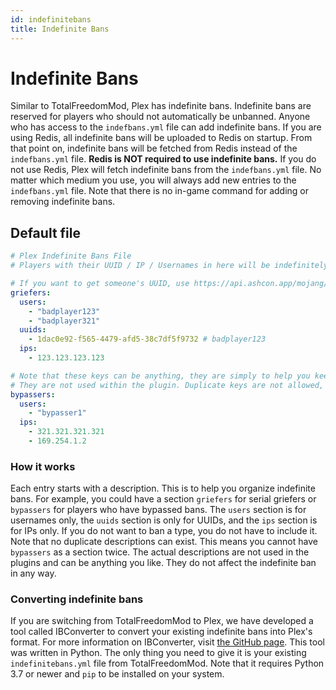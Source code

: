 ```yaml
---
id: indefinitebans
title: Indefinite Bans
---
```


# Indefinite Bans
Similar to TotalFreedomMod, Plex has indefinite bans. Indefinite bans are reserved for players who should not automatically be unbanned. Anyone who has access to the `indefbans.yml` file can add indefinite bans. If you are using Redis, all indefinite bans will be uploaded to Redis on startup. From that point on, indefinite bans will be fetched from Redis instead of the `indefbans.yml` file. **Redis is NOT required to use indefinite bans.** If you do not use Redis, Plex will fetch indefinite bans from the `indefbans.yml` file. No matter which medium you use, you will always add new entries to the `indefbans.yml` file. Note that there is no in-game command for adding or removing indefinite bans.

## Default file
```yaml title=/plugins/Plex/indefbans.yml
# Plex Indefinite Bans File
# Players with their UUID / IP / Usernames in here will be indefinitely banned until removed

# If you want to get someone's UUID, use https://api.ashcon.app/mojang/v2/user/<username>
griefers:
  users:
    - "badplayer123"
    - "badplayer321"
  uuids:
    - 1dac0e92-f565-4479-afd5-38c7df5f9732 # badplayer123
  ips:
    - 123.123.123.123

# Note that these keys can be anything, they are simply to help you keep things organized.
# They are not used within the plugin. Duplicate keys are not allowed, and will not work.
bypassers:
  users:
    - "bypasser1"
  ips:
    - 321.321.321.321
    - 169.254.1.2
```

### How it works
Each entry starts with a description. This is to help you organize indefinite bans. For example, you could have a section `griefers` for serial griefers or `bypassers` for players who have bypassed bans. The `users` section is for usernames only, the `uuids` section is only for UUIDs, and the `ips` section is for IPs only. If you do not want to ban a type, you do not have to include it. Note that no duplicate descriptions can exist. This means you cannot have `bypassers` as a section twice. The actual descriptions are not used in the plugins and can be anything you like. They do not affect the indefinite ban in any way.

### Converting indefinite bans
If you are switching from TotalFreedomMod to Plex, we have developed a tool called IBConverter to convert your existing indefinite bans into Plex's format. For more information on IBConverter, visit [the GitHub page](https://github.com/PlexDevelopment/IBConverter). This tool was written in Python. The only thing you need to give it is your existing `indefinitebans.yml` file from TotalFreedomMod. Note that it requires Python 3.7 or newer and `pip` to be installed on your system.
